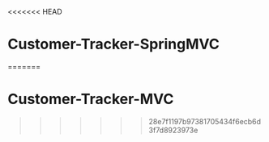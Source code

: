 <<<<<<< HEAD
# Customer-Tracker-SpringMVC
=======
# Customer-Tracker-MVC
>>>>>>> 28e7f1197b97381705434f6ecb6d3f7d8923973e
